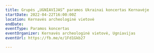 ```yaml
---
title: Grupės „UGNIAVIJAS“ paramos Ukrainai koncertas Kernavėje
startDate: 2022-04-22T16:00:00Z
location: Kernavės archeologinė vietovė
endDate: 
eventType: Paramos koncertas
eventOrganizer: Kernavės archeologinė vietovė, Ugniavijas
eventUrl: https://fb.me/e/1Fd1Gkb27

---
```


